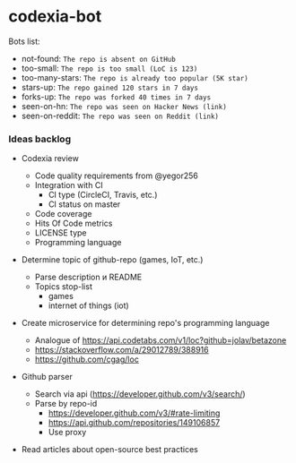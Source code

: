 # codexia-bot

Bots list:

- not-found: `The repo is absent on GitHub`
- too-small: `The repo is too small (LoC is 123)`
- too-many-stars: `The repo is already too popular (5K star)`
- stars-up: `The repo gained 120 stars in 7 days`
- forks-up: `The repo was forked 40 times in 7 days`
- seen-on-hn: `The repo was seen on Hacker News (link)` 
- seen-on-reddit: `The repo was seen on Reddit (link)`



### Ideas backlog

- Codexia review
    - Code quality requirements from @yegor256
    - Integration with CI
        - CI type (CircleCI, Travis, etc.)
        - CI status on master
    - Code coverage
    - Hits Of Code metrics
    - LICENSE type
    - Programming language


- Determine topic of github-repo (games, IoT, etc.)
    - Parse description и README
    - Topics stop-list
        * games
        * internet of things (iot)


- Create microservice for determining repo's programming language
    - Analogue of https://api.codetabs.com/v1/loc?github=jolav/betazone
    - https://stackoverflow.com/a/29012789/388916
    - https://github.com/cgag/loc


- Github parser
    - Search via api (https://developer.github.com/v3/search/)
    - Parse by repo-id
        - https://developer.github.com/v3/#rate-limiting
        - https://api.github.com/repositories/149106857
        - Use proxy


- Read articles about open-source best practices

